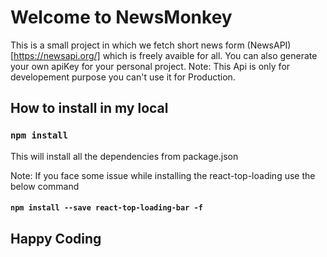# Welcome to NewsMonkey

This is a small project in which we fetch short news form (NewsAPI)[https://newsapi.org/] which is freely avaible for all.
You can also generate your own apiKey for your personal project.
Note: This Api is only for developement purpose you can't use it for Production.

## How to install in my local

### `npm install`

This will install all the dependencies from package.json

Note: If you face some issue while installing the react-top-loading use the below command

#### `npm install --save react-top-loading-bar -f`

## Happy Coding
